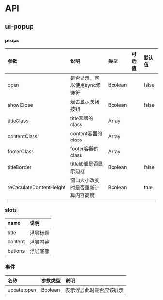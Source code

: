 # API

## ui-popup

### props

| 参数 | 说明 | 类型 | 可选值 | 默认值 |
| :----| :---| :----| :-----| :------|
| open| 是否显示，可以使用sync修饰符| Boolean | | false |
| showClose| 是否显示关闭按钮 | Boolean | | false |
| titleClass | title容器的class | Array | | |
| contentClass | content容器的class | Array | | |
| footerClass | footer容器的class | Array | | |
| titleBorder | title底部是否显示边框 | Boolean | | false | 
| reCaculateContentHeight | 窗口大小改变时是否重新计算内容高度 | Boolean | | true|

### slots

| name | 说明 |
| :--- | :--- |
| title | 浮层标题 |
| content | 浮层内容 |
| buttons | 浮层底部 |

### 事件

| 名称 | 参数类型 | 说明 |
| :--- | :--- | :--- |
| update:open | Boolean| 表示浮层此时是否应该展示 |

